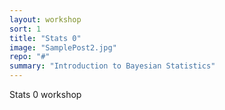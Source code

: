 ```yaml
---
layout: workshop
sort: 1
title: "Stats 0"
image: "SamplePost2.jpg"
repo: "#"
summary: "Introduction to Bayesian Statistics"
---
```

Stats 0 workshop